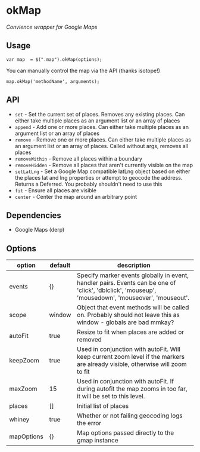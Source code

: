 # okMap

*Convience wrapper for Google Maps* 

## Usage

    var map  = $(".map").okMap(options);

You can manually control the map via the API (thanks isotope!)

    map.okMap('methodName', arguments);

## API

* `set` - Set the current set of places. Removes any existing places. Can either take multiple places as an argument list or an array of places
* `append` - Add one or more places. Can either take multiple places as an argument list or an array of places
* `remove` - Remove one or more places. Can either take multiple places as an argument list or an array of places. Called without args, removes all places
* `removeWithin` - Remove all places within a boundary
* `removeHidden` - Remove all places that aren't currently visible on the map
* `setLatLng` - Set a Google Map compatible latLng object based on either the places lat and lng properties or attempt to geocode the address. Returns a Deferred. You probably shouldn't need to use this
* `fit` - Ensure all places are visible
* `center` - Center the map around an arbitrary point

## Dependencies

 * Google Maps (derp)

## Options

option           | default                            | description
---------------- | -----------------------------------|--------------
events           | {}                                 | Specify marker events globally in event, handler pairs. Events can be one of 'click', 'dblclick', 'mouseup', 'mousedown', 'mouseover', 'mouseout'.
scope            | window                             | Object that event methods will be called on. Probably should not leave this as window - globals are bad mmkay?
autoFit          | true                               | Resize to fit when places are added or removed
keepZoom         | true                               | Used in conjunction with autoFit. Will keep current zoom level if the markers are already visible, otherwise will zoom to fit
maxZoom          | 15                                 | Used in conjunction with autoFit. If during autofit the map zooms in too far, it will be set to this level.
places           | []                                 | Initial list of places
whiney           | true                               | Whether or not failing geocoding logs the error
mapOptions       | {}                                 | Map options passed directly to the gmap instance
